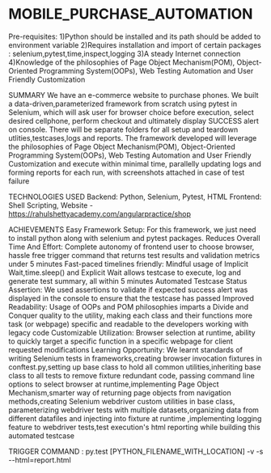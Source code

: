 # MOBILE_PURCHASE_AUTOMATION

Pre-requisites:
1)Python should be installed and its path should be added to environment variable 
2)Requires installation and import of certain packages : selenium,pytest,time,inspect,logging
3)A steady Internet connection
4)Knowledge of the philosophies of Page Object Mechanism(POM), Object-Oriented Programming System(OOPs), Web Testing Automation and User Friendly Customization

SUMMARY
We have an e-commerce website to purchase phones. We built a data-driven,parameterized framework from scratch using pytest in Selenium, which will ask user for browser choice before execution, select desired cellphone, perform checkout and ultimately display SUCCESS alert on console.
There will be separate folders for all setup and teardown utlities,testcases,logs and reports. The framework developed will leverage the philosophies of Page Object Mechanism(POM), Object-Oriented Programming System(OOPs), Web Testing Automation and User Friendly Customization and execute within minimal time, parallelly updating logs and forming reports for each run, with screenshots attached in case of test failure

TECHNOLOGIES USED
Backend: Python, Selenium, Pytest, HTML
Frontend: Shell Scripting, Website - https://rahulshettyacademy.com/angularpractice/shop

ACHIEVEMENTS
Easy Framework Setup: For this framework, we just need to install python along with selenium and pytest packages.
Reduces Overall Time And Effort: Complete autonomy of frontend user to choose browser, hassle free trigger command that returns test results and validation metrics under 5 minutes
Fast-paced timelines friendly: Mindful usage of Implicit Wait,time.sleep() and Explicit Wait allows testcase to execute, log and generate test summary, all within 5 minutes
Automated Testcase Status Assertion: We used assertions to validate if expected success alert was displayed in the console to ensure that the testcase has passed
Improved Readability: Usage of OOPs and POM philosophies imparts a Divide and Conquer quality to the utility, making each class and their functions more task (or webpage) specific and readable to the developers working with legacy code
Customizable Utilization: Browser selection at runtime, ability to quickly target a specific function in a specific webpage for client requested modifications
Learning Opportunity: We learnt standards of writing Selenium tests in frameworks,creating browser invocation fixtures in conftest.py,setting up base class to hold all common utilities,inheriting base class to all tests to remove fixture redundant code, passing command line options to select browser at runtime,implementing Page Object Mechanism,smarter way of returning page objects from navigation methods,creating Selenium webdriver custom utilities in base class, parameterizing webdriver tests with multiple datasets,organizing data from different datafiles and injecting into fixture at runtime ,implementing logging feature to webdriver tests,test execution's html reporting while building this automated testcase

TRIGGER COMMAND : 
py.test [PYTHON_FILENAME_WITH_LOCATION] -v -s --html=report.html



